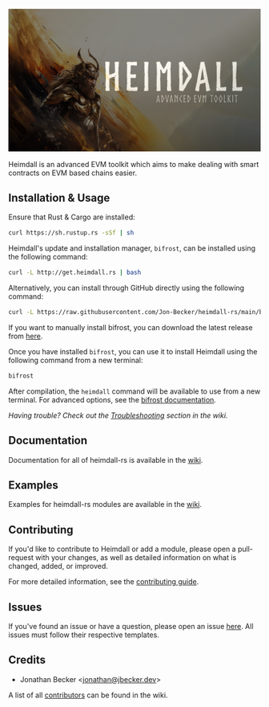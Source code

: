 ![Heimdall-RS](./preview.png?raw=true)

Heimdall is an advanced EVM toolkit which aims to make dealing with smart contracts on EVM based chains easier.

## Installation & Usage

Ensure that Rust & Cargo are installed:

```bash
curl https://sh.rustup.rs -sSf | sh
```

Heimdall's update and installation manager, `bifrost`, can be installed using the following command:

```bash
curl -L http://get.heimdall.rs | bash
```

Alternatively, you can install through GitHub directly using the following command:

```bash
curl -L https://raw.githubusercontent.com/Jon-Becker/heimdall-rs/main/bifrost/install | bash
```

If you want to manually install bifrost, you can download the latest release from [here](./bifrost/bifrost).

Once you have installed `bifrost`, you can use it to install Heimdall using the following command from a new terminal:

```bash
bifrost
```

After compilation, the `heimdall` command will be available to use from a new terminal. For advanced options, see the [bifrost documentation](https://jbecker.dev/r/heimdall-rs/wiki/installation).

_Having trouble? Check out the [Troubleshooting](https://jbecker.dev/r/heimdall-rs/wiki/troubleshooting) section in the wiki._

## Documentation

Documentation for all of heimdall-rs is available in the [wiki](https://jbecker.dev/r/heimdall-rs/wiki).

## Examples

Examples for heimdall-rs modules are available in the [wiki](https://jbecker.dev/r/heimdall-rs/wiki/examples).

## Contributing

If you'd like to contribute to Heimdall or add a module, please open a pull-request with your changes, as well as detailed information on what is changed, added, or improved.

For more detailed information, see the [contributing guide](https://jbecker.dev/r/heimdall-rs/wiki/contributing).

## Issues

If you've found an issue or have a question, please open an issue [here](https://jbecker.dev/r/heimdall-rs/issues). All issues must follow their respective templates.

## Credits
- Jonathan Becker \<jonathan@jbecker.dev>

A list of all [contributors](https://jbecker.dev/r/heimdall-rs/wiki/contributors) can be found in the wiki.
